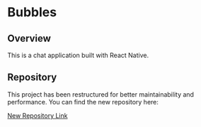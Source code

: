 # Bubbles

## Overview

This is a chat application built with React Native.

## Repository

This project has been restructured for better maintainability and performance. You can find the new repository here:

[New Repository Link](https://github.com/bubbles-chat/bubbles)
